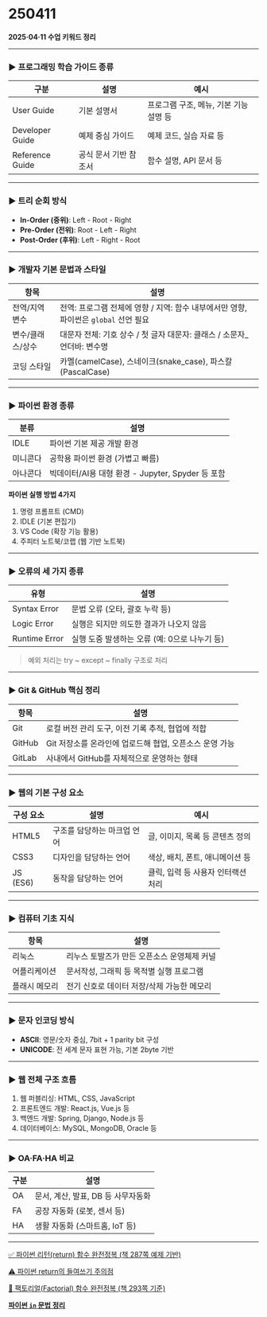 # 250411

**2025·04·11 수업 키워드 정리**

---

### ▶ 프로그래밍 학습 가이드 종류

| 구분 | 설명 | 예시 |
| --- | --- | --- |
| User Guide | 기본 설명서 | 프로그램 구조, 메뉴, 기본 기능 설명 등 |
| Developer Guide | 예제 중심 가이드 | 예제 코드, 실습 자료 등 |
| Reference Guide | 공식 문서 기반 참조서 | 함수 설명, API 문서 등 |

---

### ▶ 트리 순회 방식

- **In-Order (중위)**: Left - Root - Right
- **Pre-Order (전위)**: Root - Left - Right
- **Post-Order (후위)**: Left - Right - Root

---

### ▶ 개발자 기본 문법과 스타일

| 항목 | 설명 |
| --- | --- |
| 전역/지역 변수 | 전역: 프로그램 전체에 영향 / 지역: 함수 내부에서만 영향, 파이썬은 `global` 선언 필요 |
| 변수/클래스/상수 | 대문자 전체: 기호 상수 / 첫 글자 대문자: 클래스 / 소문자_언더바: 변수명 |
| 코딩 스타일 | 카멜(camelCase), 스네이크(snake_case), 파스칼(PascalCase) |

---

### ▶ 파이썬 환경 종류

| 분류 | 설명 |
| --- | --- |
| IDLE | 파이썬 기본 제공 개발 환경 |
| 미니콘다 | 공학용 파이썬 환경 (가볍고 빠름) |
| 아나콘다 | 빅데이터/AI용 대형 환경 - Jupyter, Spyder 등 포함 |

**파이썬 실행 방법 4가지**

1. 명령 프롬프트 (CMD)
2. IDLE (기본 편집기)
3. VS Code (확장 기능 활용)
4. 주피터 노트북/코랩 (웹 기반 노트북)

---

### ▶ 오류의 세 가지 종류

| 유형 | 설명 |
| --- | --- |
| Syntax Error | 문법 오류 (오타, 괄호 누락 등) |
| Logic Error | 실행은 되지만 의도한 결과가 나오지 않음 |
| Runtime Error | 실행 도중 발생하는 오류 (예: 0으로 나누기 등) |

> 예외 처리는 try ~ except ~ finally 구조로 처리
> 

---

### ▶ Git & GitHub 핵심 정리

| 항목 | 설명 |
| --- | --- |
| Git | 로컬 버전 관리 도구, 이전 기록 추적, 협업에 적합 |
| GitHub | Git 저장소를 온라인에 업로드해 협업, 오픈소스 운영 가능 |
| GitLab | 사내에서 GitHub를 자체적으로 운영하는 형태 |

---

### ▶ 웹의 기본 구성 요소

| 구성 요소 | 설명 | 예시 |
| --- | --- | --- |
| HTML5 | 구조를 담당하는 마크업 언어 | 글, 이미지, 목록 등 콘텐츠 정의 |
| CSS3 | 디자인을 담당하는 언어 | 색상, 배치, 폰트, 애니메이션 등 |
| JS (ES6) | 동작을 담당하는 언어 | 클릭, 입력 등 사용자 인터랙션 처리 |

---

### ▶ 컴퓨터 기초 지식

| 항목 | 설명 |
| --- | --- |
| 리눅스 | 리누스 토발즈가 만든 오픈소스 운영체제 커널 |
| 어플리케이션 | 문서작성, 그래픽 등 목적별 실행 프로그램 |
| 플래시 메모리 | 전기 신호로 데이터 저장/삭제 가능한 메모리 |

---

### ▶ 문자 인코딩 방식

- **ASCII**: 영문/숫자 중심, 7bit + 1 parity bit 구성
- **UNICODE**: 전 세계 문자 표현 가능, 기본 2byte 기반

---

### ▶ 웹 전체 구조 흐름

1. 웹 퍼블리싱: HTML, CSS, JavaScript
2. 프론트엔드 개발: React.js, Vue.js 등
3. 백엔드 개발: Spring, Django, Node.js 등
4. 데이터베이스: MySQL, MongoDB, Oracle 등

---

### ▶ OA·FA·HA 비교

| 구분 | 설명 |
| --- | --- |
| OA | 문서, 계산, 발표, DB 등 사무자동화 |
| FA | 공장 자동화 (로봇, 센서 등) |
| HA | 생활 자동화 (스마트홈, IoT 등) |

---

[✅ 파이썬 리턴(return) 함수 완전정복 (책 287쪽 예제 기반)](https://www.notion.so/return-287-1d25356f40628010bf35e3c00dea4bad?pvs=21)

[⚠️ 파이썬 return의 들여쓰기 주의점](https://www.notion.so/return-1d25356f4062806ca1c4d4c75d4fdcce?pvs=21)

[📘 팩토리얼(Factorial) 함수 완전정복 (책 293쪽 기준)](https://www.notion.so/Factorial-293-1d25356f406280dbbd41c9b52e286312?pvs=21)

[**파이썬 `in` 문법 정리**](https://www.notion.so/in-1d25356f4062800da209f20502dad0f0?pvs=21)